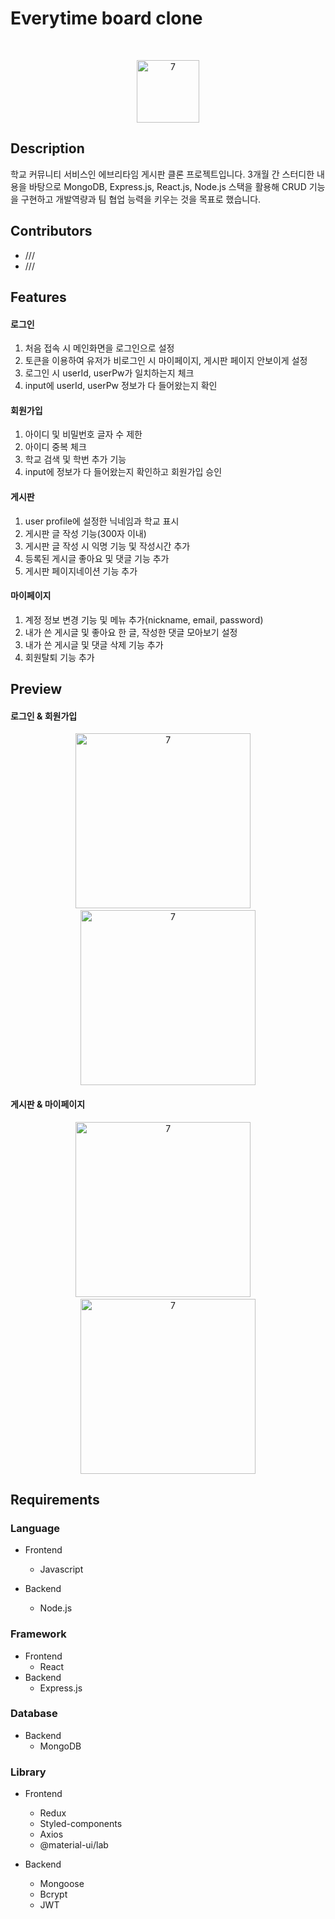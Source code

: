 # Everytime board clone
<br/>
<p align="center">
  <img width="100" alt="7" src="https://user-images.githubusercontent.com/71836751/107924570-83bf1080-6fb6-11eb-927b-9b13b0c2423c.png">
</p>

## Description

학교 커뮤니티 서비스인 에브리타임 게시판 클론 프로젝트입니다. 3개월 간 스터디한 내용을 바탕으로 MongoDB, Express.js, React.js, Node.js 스택을 활용해 CRUD 기능을 구현하고 개발역량과 팀 협업 능력을 키우는 것을 목표로 했습니다.

## Contributors

- ///
- ///

## Features
 
#### 로그인
1. 처음 접속 시 메인화면을 로그인으로 설정
2. 토큰을 이용하여 유저가 비로그인 시 마이페이지, 게시판 페이지 안보이게 설정
3. 로그인 시 userId, userPw가 일치하는지 체크
4. input에 userId, userPw 정보가 다 들어왔는지 확인
#### 회원가입
1. 아이디 및 비밀번호 글자 수 제한
2. 아이디 중복 체크
3. 학교 검색 및 학번 추가 기능
4. input에 정보가 다 들어왔는지 확인하고 회원가입 승인
#### 게시판
1. user profile에 설정한 닉네임과 학교 표시
2. 게시판 글 작성 기능(300자 이내)
3. 게시판 글 작성 시 익명 기능 및 작성시간 추가
4. 등록된 게시글 좋아요 및 댓글 기능 추가
5. 게시판 페이지네이션 기능 추가
#### 마이페이지 
1. 계정 정보 변경 기능 및 메뉴 추가(nickname, email, password)
2. 내가 쓴 게시글 및 좋아요 한 글, 작성한 댓글 모아보기 설정
3. 내가 쓴 게시글 및 댓글 삭제 기능 추가
4. 회원탈퇴 기능 추가

## Preview
#### 로그인 & 회원가입
<p align="center">
  <img width="280" alt="7" src="https://user-images.githubusercontent.com/71811780/108114998-e01c5000-70dc-11eb-97d2-de160f368d5a.gif">
  &nbsp;&nbsp;&nbsp;
  <img width="280" alt="7" src="https://user-images.githubusercontent.com/71811780/108112315-44d5ab80-70d9-11eb-8595-eda8af5d9d76.gif">
</p>

#### 게시판 & 마이페이지
<p align="center">
  <img width="280" alt="7" src="https://user-images.githubusercontent.com/71811780/108112312-43a47e80-70d9-11eb-8b93-b34216d96f22.gif">
  &nbsp;&nbsp;&nbsp;
  <img width="280" alt="7" src="https://user-images.githubusercontent.com/71811780/108112317-4606d880-70d9-11eb-939f-64ee09f484da.gif">
</p>


## Requirements

### Language
- Frontend
  - Javascript
  
- Backend
  - Node.js
  
### Framework
- Frontend
  - React
- Backend
  - Express.js
  
### Database
- Backend
  - MongoDB
  
### Library
- Frontend
  - Redux
  - Styled-components
  - Axios
  - @material-ui/lab

- Backend
  - Mongoose
  - Bcrypt
  - JWT


